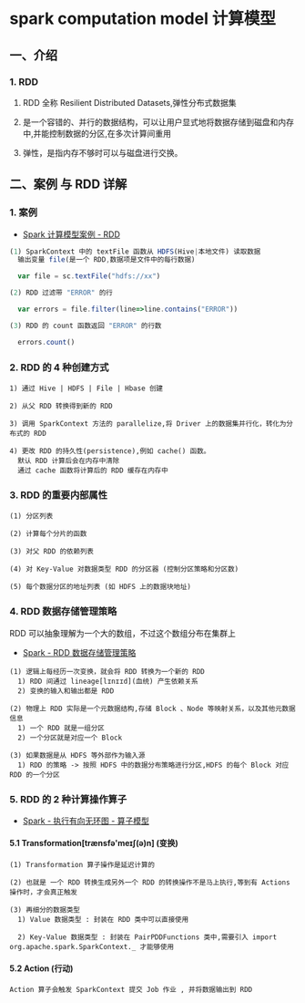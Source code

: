 # spark computation model 计算模型

## 一、介绍

### 1. RDD

1) RDD 全称 Resilient Distributed Datasets,弹性分布式数据集

2) 是一个容错的、并行的数据结构，可以让用户显式地将数据存储到磁盘和内存中,并能控制数据的分区,在多次计算间重用

3) 弹性，是指内存不够时可以与磁盘进行交换。


## 二、案例 与 RDD 详解

### 1. 案例

- [Spark 计算模型案例 - RDD](https://www.processon.com/view/link/565944c1e4b010dc0fa2db37)

``` javascript
(1) SparkContext 中的 textFile 函数从 HDFS(Hive|本地文件) 读取数据
  输出变量 file(是一个 RDD,数据项是文件中的每行数据)

  var file = sc.textFile("hdfs://xx")

(2) RDD 过滤带 "ERROR" 的行

  var errors = file.filter(line=>line.contains("ERROR"))

(3) RDD 的 count 函数返回 "ERROR" 的行数

  errors.count()

```

### 2. RDD 的 4 种创建方式

```
1) 通过 Hive | HDFS | File | Hbase 创建

2) 从父 RDD 转换得到新的 RDD

3) 调用 SparkContext 方法的 parallelize,将 Driver 上的数据集并行化，转化为分布式的 RDD

4) 更改 RDD 的持久性(persistence),例如 cache() 函数。
  默认 RDD 计算后会在内存中清除
  通过 cache 函数将计算后的 RDD 缓存在内存中
```


### 3. RDD 的重要内部属性

```
(1) 分区列表

(2) 计算每个分片的函数

(3) 对父 RDD 的依赖列表

(4) 对 Key-Value 对数据类型 RDD 的分区器 (控制分区策略和分区数)

(5) 每个数据分区的地址列表 (如 HDFS 上的数据块地址)
```

### 4. RDD 数据存储管理策略

RDD 可以抽象理解为一个大的数组，不过这个数组分布在集群上

- [Spark - RDD 数据存储管理策略](https://www.processon.com/view/link/56595b7ae4b017e0bd12ae11)

```
(1) 逻辑上每经历一次变换，就会将 RDD 转换为一个新的 RDD
  1) RDD 间通过 lineage[lɪnɪɪd](血统) 产生依赖关系
  2) 变换的输入和输出都是 RDD

(2) 物理上 RDD 实际是一个元数据结构,存储 Block 、Node 等映射关系，以及其他元数据信息
  1) 一个 RDD 就是一组分区
  2) 一个分区就是对应一个 Block

(3) 如果数据是从 HDFS 等外部作为输入源
  1) RDD 的策略 -> 按照 HDFS 中的数据分布策略进行分区,HDFS 的每个 Block 对应 RDD 的一个分区

```

### 5. RDD 的 2 种计算操作算子

- [Spark - 执行有向无环图 - 算子模型](https://www.processon.com/view/link/5659315fe4b07750c3f68452)

#### 5.1 Transformation[trænsfə'meɪʃ(ə)n] (变换)

```
(1) Transformation 算子操作是延迟计算的

(2) 也就是 一个 RDD 转换生成另外一个 RDD 的转换操作不是马上执行,等到有 Actions 操作时，才会真正触发

(3) 再细分的数据类型
  1) Value 数据类型 : 封装在 RDD 类中可以直接使用

  2) Key-Value 数据类型 : 封装在 PairPDDFunctions 类中,需要引入 import org.apache.spark.SparkContext._ 才能够使用
```

#### 5.2  Action (行动)

```
Action 算子会触发 SparkContext 提交 Job 作业 , 并将数据输出到 RDD
```
